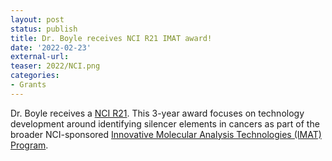 ```yaml
---
layout: post
status: publish
title: Dr. Boyle receives NCI R21 IMAT award!
date: '2022-02-23'
external-url:
teaser: 2022/NCI.png
categories:
- Grants
---
```


Dr. Boyle receives a <a href="https://reporter.nih.gov/project-details/10357266">NCI R21</a>. 
This 3-year award focuses on technology development around identifying silencer elements in cancers as part of the broader NCI-sponsored <a href="https://imat.cancer.gov/">Innovative Molecular Analysis Technologies (IMAT) Program</a>.
